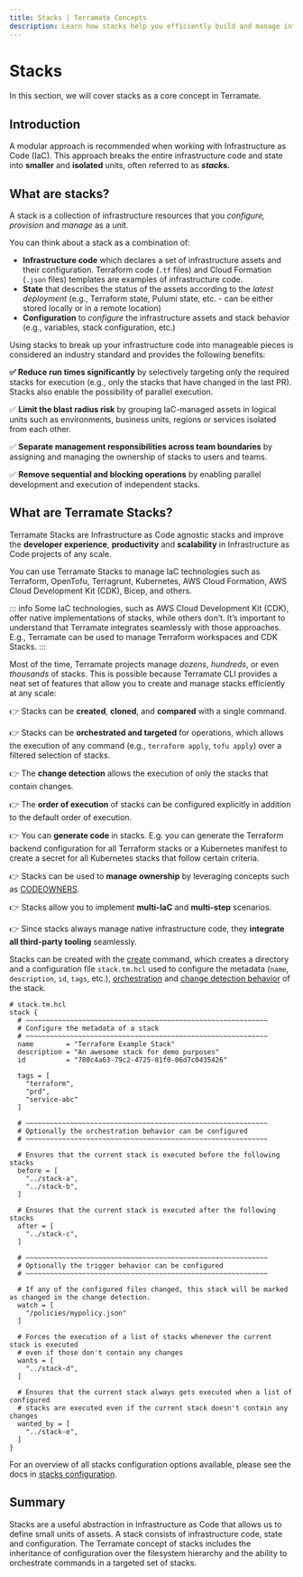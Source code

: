 ```yaml
---
title: Stacks | Terramate Concepts
description: Learn how stacks help you efficiently build and manage infrastructure as code projects at any scale with technologies such as Terraform.
---
```


# Stacks

In this section, we will cover stacks as a core concept in Terramate.

## Introduction

A modular approach is recommended when working with Infrastructure as Code (IaC). This approach breaks the entire infrastructure code and state into **smaller** and **isolated** units, often referred to as **_stacks._**

## What are stacks?

A stack is a collection of infrastructure resources that you _configure, provision_ and _manage_ as a unit.

You can think about a stack as a combination of:

- **Infrastructure code** which declares a set of infrastructure assets and their configuration.
  Terraform code (`.tf` files) and Cloud Formation (`.json` files) templates are examples of infrastructure code.
- **State** that describes the status of the assets according to the _latest deployment_ (e.g., Terraform state,
  Pulumi state, etc. - can be either stored locally or in a remote location)
- **Configuration** to _configure_ the infrastructure assets and stack behavior (e.g., variables, stack configuration, etc.)

Using stacks to break up your infrastructure code into manageable pieces is considered an industry standard and
provides the following benefits:

**✅ Reduce run times significantly** by selectively targeting only the required stacks for execution (e.g., only the
stacks that have changed in the last PR). Stacks also enable the possibility of parallel execution.

✅ **Limit the blast radius risk** by grouping IaC-managed assets in logical units such as environments, business units,
regions or services isolated from each other.

✅ **Separate management responsibilities across team boundaries** by assigning and managing the ownership of stacks to
users and teams.

✅ **Remove sequential and blocking operations** by enabling parallel development and execution of independent stacks.

## What are Terramate Stacks?

Terramate Stacks are Infrastructure as Code agnostic stacks and improve the **developer experience**, **productivity**
and **scalability** in Infrastructure as Code projects of any scale.

You can use Terramate Stacks to manage IaC technologies such as Terraform, OpenTofu, Terragrunt, Kubernetes, AWS Cloud
Formation, AWS Cloud Development Kit (CDK), Bicep, and others.

::: info
Some IaC technologies, such as AWS Cloud Development Kit (CDK), offer native implementations of stacks, while others don’t.
It’s important to understand that Terramate integrates seamlessly with those approaches.
E.g., Terramate can be used to manage Terraform workspaces and CDK Stacks.
:::

Most of the time, Terramate projects manage _dozens_, _hundreds_, or even _thousands_ of stacks. This is possible
because Terramate CLI provides a neat set of features that allow you to create and manage stacks efficiently at any
scale:

👉 Stacks can be **created**, **cloned**, and **compared** with a single command.

👉 Stacks can be **orchestrated and targeted** for operations, which allows the execution of any command
(e.g., `terraform apply`, `tofu apply`) over a filtered selection of stacks.

👉 The **change detection** allows the execution of only the stacks that contain changes.

👉 The **order of execution** of stacks can be configured explicitly in addition to the default order of execution.

👉 You can **generate code** in stacks. E.g. you can generate the Terraform backend configuration for all Terraform stacks
or a Kubernetes manifest to create a secret for all Kubernetes stacks that follow certain criteria.

👉 Stacks can be used to **manage ownership** by leveraging concepts such as
[CODEOWNERS](https://docs.github.com/en/repositories/managing-your-repositorys-settings-and-features/customizing-your-repository/about-code-owners).

👉 Stacks allow you to implement **multi-IaC** and **multi-step** scenarios.

👉 Since stacks always manage native infrastructure code, they **integrate all third-party tooling** seamlessly.

Stacks can be created with the [create](../cli/cmdline/create.md) command, which creates a directory and a configuration file
`stack.tm.hcl` used to configure the metadata (`name`, `description`, `id`, `tags`, etc.),
[orchestration](../cli/orchestration/index.md#order-of-execution) and [change detection behavior](../cli/change-detection/index.md) of the stack.

```hcl
# stack.tm.hcl
stack {
  # ~~~~~~~~~~~~~~~~~~~~~~~~~~~~~~~~~~~~~~~~~~~~~~~~~~~~~~~~~~~~
  # Configure the metadata of a stack
  # ~~~~~~~~~~~~~~~~~~~~~~~~~~~~~~~~~~~~~~~~~~~~~~~~~~~~~~~~~~~~
  name        = "Terraform Example Stack"
  description = "An awesome stack for demo purposes"
  id          = "780c4a63-79c2-4725-81f0-06d7c0435426"

  tags = [
    "terraform",
    "prd",
    "service-abc"
  ]

  # ~~~~~~~~~~~~~~~~~~~~~~~~~~~~~~~~~~~~~~~~~~~~~~~~~~~~~~~~~~~~
  # Optionally the orchestration behavior can be configured
  # ~~~~~~~~~~~~~~~~~~~~~~~~~~~~~~~~~~~~~~~~~~~~~~~~~~~~~~~~~~~~

  # Ensures that the current stack is executed before the following stacks
  before = [
    "../stack-a",
    "../stack-b",
  ]

  # Ensures that the current stack is executed after the following stacks
  after = [
    "../stack-c",
  ]

  # ~~~~~~~~~~~~~~~~~~~~~~~~~~~~~~~~~~~~~~~~~~~~~~~~~~~~~~~~~~~~
  # Optionally the trigger behavior can be configured
  # ~~~~~~~~~~~~~~~~~~~~~~~~~~~~~~~~~~~~~~~~~~~~~~~~~~~~~~~~~~~~

  # If any of the configured files changed, this stack will be marked as changed in the change detection.
  watch = [
    "/policies/mypolicy.json"
  ]

  # Forces the execution of a list of stacks whenever the current stack is executed
  # even if those don't contain any changes
  wants = [
    "../stack-d",
  ]

  # Ensures that the current stack always gets executed when a list of configured
  # stacks are executed even if the current stack doesn't contain any changes
  wanted_by = [
    "../stack-e",
  ]
}
```

For an overview of all stacks configuration options available, please see the docs in
[stacks configuration](../cli/stacks/configuration.md).

## Summary

Stacks are a useful abstraction in Infrastructure as Code that allows us to define small units of assets. A stack consists
of infrastructure code, state and configuration. The Terramate concept of stacks includes the inheritance of configuration
over the filesystem hierarchy and the ability to orchestrate commands in a targeted set of stacks.
